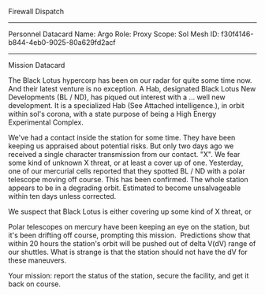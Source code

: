 Firewall Dispatch

---

Personnel Datacard 
Name: Argo 
Role: Proxy Scope: Sol
Mesh ID: f30f4146-b844-4eb0-9025-80a629fd2acf 

---

Mission Datacard

The Black Lotus hypercorp has been on our radar for quite some time now.  And their latest venture is no exception.  A Hab, designated Black Lotus New Developments (BL / ND), has piqued out interest with a ... well new development.  It is a specialized Hab (See Attached intelligence.), in orbit within sol's corona, with a state purpose of being a High Energy Experimental Complex.  

We've had a contact inside the station for some time.  They have been keeping us appraised about potential risks.  But only two days ago we received a single character transmission from our contact. "X".  We fear some kind of unknown X threat, or at least a cover up of one.  Yesterday, one of our mercurial cells reported that they spotted BL / ND with a polar telescope moving off course. This has been confirmed.  The whole station appears to be in a degrading orbit.  Estimated to become unsalvageable within ten days unless corrected.  

We suspect that Black Lotus is either covering up some kind of X threat, or 

Polar telescopes on mercury have been keeping an eye on the station, but it's been drifting off course, prompting this mission.  Predictions show that within 20 hours the station's orbit will be pushed out of delta V(dV) range of our shuttles. What is strange is that the station should not have the dV for these maneuvers.

Your mission: report the status of the station, secure the facility, and get it back on course.
